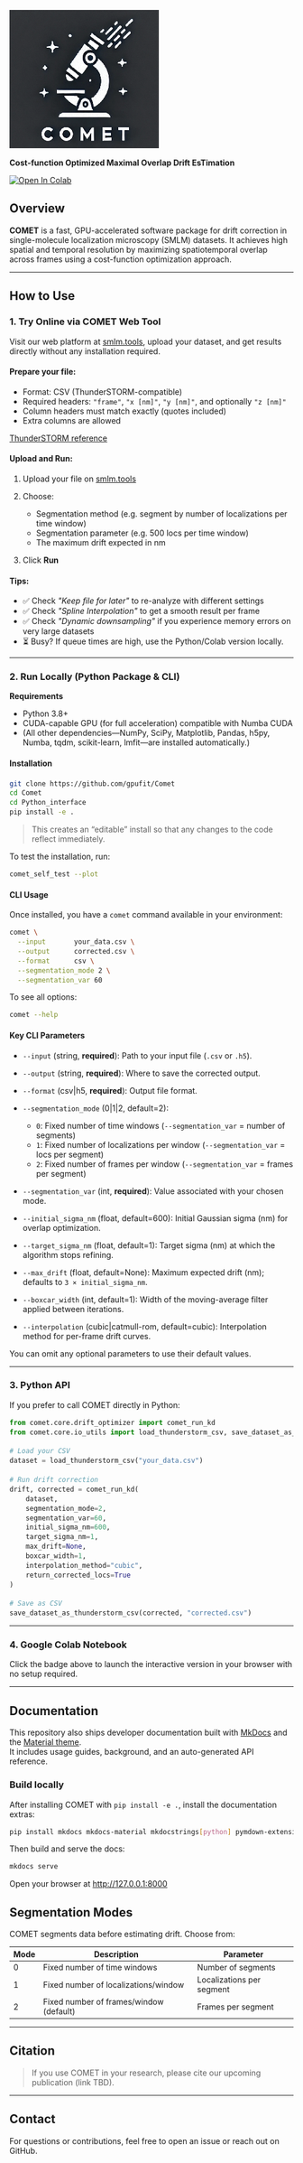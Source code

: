 ![image >](ressources/comet_logo_small.png)

**Cost-function Optimized Maximal Overlap Drift EsTimation**

[![Open In Colab](https://colab.research.google.com/assets/colab-badge.svg)](https://colab.research.google.com/github/gpufit/Comet/blob/master/Colab_notebooks/COMET.ipynb)

## Overview

**COMET** is a fast, GPU-accelerated software package for drift correction in single-molecule localization microscopy (SMLM) datasets. It achieves high spatial and temporal resolution by maximizing spatiotemporal overlap across frames using a cost-function optimization approach.

---

## How to Use

### 1. Try Online via COMET Web Tool

Visit our web platform at [smlm.tools](https://www.smlm.tools), upload your dataset, and get results directly without any installation required.

#### Prepare your file:

* Format: CSV (ThunderSTORM-compatible)
* Required headers: `"frame"`, `"x [nm]"`, `"y [nm]"`, and optionally `"z [nm]"`
* Column headers must match exactly (quotes included)
* Extra columns are allowed

[ThunderSTORM reference](https://zitmen.github.io/thunderstorm/)

#### Upload and Run:

1. Upload your file on [smlm.tools](https://www.smlm.tools)
2. Choose:

   * Segmentation method (e.g. segment by number of localizations per time window)
   * Segmentation parameter (e.g. 500 locs per time window)
   * The maximum drift expected in nm
3. Click **Run**

#### Tips:

* ✅ Check *"Keep file for later"* to re-analyze with different settings
* ✅ Check *"Spline Interpolation"* to get a smooth result per frame
* ✅ Check *"Dynamic downsampling"* if you experience memory errors on very large datasets
* ⏳ Busy? If queue times are high, use the Python/Colab version locally.

---

### 2. Run Locally (Python Package & CLI)

**Requirements**

* Python 3.8+
* CUDA-capable GPU (for full acceleration) compatible with Numba CUDA
* (All other dependencies—NumPy, SciPy, Matplotlib, Pandas, h5py, Numba, tqdm, scikit-learn, lmfit—are installed automatically.)

#### Installation

```bash
git clone https://github.com/gpufit/Comet
cd Comet
cd Python_interface
pip install -e .
```

> This creates an “editable” install so that any changes to the code reflect immediately.

To test the installation, run:

```bash
comet_self_test --plot 
```

#### CLI Usage

Once installed, you have a `comet` command available in your environment:

```bash
comet \
  --input       your_data.csv \
  --output      corrected.csv \
  --format      csv \
  --segmentation_mode 2 \
  --segmentation_var 60
```

To see all options:

```bash
comet --help
```

#### Key CLI Parameters

* `--input` (string, **required**): Path to your input file (`.csv` or `.h5`).
* `--output` (string, **required**): Where to save the corrected output.
* `--format` (csv|h5, **required**): Output file format.
* `--segmentation_mode` (0|1|2, default=2):

  * `0`: Fixed number of time windows (`--segmentation_var` = number of segments)
  * `1`: Fixed number of localizations per window (`--segmentation_var` = locs per segment)
  * `2`: Fixed number of frames per window (`--segmentation_var` = frames per segment)
* `--segmentation_var` (int, **required**): Value associated with your chosen mode.
* `--initial_sigma_nm` (float, default=600): Initial Gaussian sigma (nm) for overlap optimization.
* `--target_sigma_nm` (float, default=1): Target sigma (nm) at which the algorithm stops refining.
* `--max_drift` (float, default=None): Maximum expected drift (nm); defaults to `3 × initial_sigma_nm`.
* `--boxcar_width` (int, default=1): Width of the moving-average filter applied between iterations.
* `--interpolation` (cubic|catmull-rom, default=cubic): Interpolation method for per-frame drift curves.

You can omit any optional parameters to use their default values.

---

### 3. Python API

If you prefer to call COMET directly in Python:

```python
from comet.core.drift_optimizer import comet_run_kd
from comet.core.io_utils import load_thunderstorm_csv, save_dataset_as_thunderstorm_csv

# Load your CSV
dataset = load_thunderstorm_csv("your_data.csv")

# Run drift correction
drift, corrected = comet_run_kd(
    dataset,
    segmentation_mode=2,
    segmentation_var=60,
    initial_sigma_nm=600,
    target_sigma_nm=1,
    max_drift=None,
    boxcar_width=1,
    interpolation_method="cubic",
    return_corrected_locs=True
)

# Save as CSV
save_dataset_as_thunderstorm_csv(corrected, "corrected.csv")
```

---

### 4. Google Colab Notebook

Click the badge above to launch the interactive version in your browser with no setup required.

---


## Documentation

This repository also ships developer documentation built with [MkDocs](https://www.mkdocs.org/) and the [Material theme](https://squidfunk.github.io/mkdocs-material/).  
It includes usage guides, background, and an auto-generated API reference.

### Build locally

After installing COMET with `pip install -e .`, install the documentation extras:

```bash
pip install mkdocs mkdocs-material mkdocstrings[python] pymdown-extensions
```

Then build and serve the docs:

```bash
mkdocs serve
```

Open your browser at http://127.0.0.1:8000

## Segmentation Modes

COMET segments data before estimating drift. Choose from:

| Mode | Description                             | Parameter                 |
| ---- | --------------------------------------- | ------------------------- |
| 0    | Fixed number of time windows            | Number of segments        |
| 1    | Fixed number of localizations/window    | Localizations per segment |
| 2    | Fixed number of frames/window (default) | Frames per segment        |

---

## Citation

> If you use COMET in your research, please cite our upcoming publication (link TBD).

---

## Contact

For questions or contributions, feel free to open an issue or reach out on GitHub.
